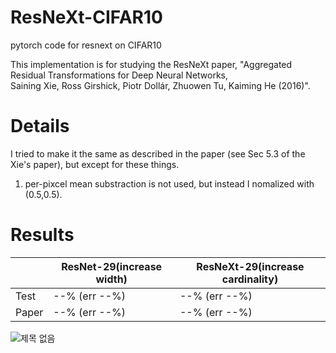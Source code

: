 # ResNeXt-CIFAR10
pytorch code for resnext on CIFAR10

This implementation is for studying the ResNeXt paper, "Aggregated Residual Transformations for Deep Neural Networks, \
Saining Xie, Ross Girshick, Piotr Dollár, Zhuowen Tu, Kaiming He (2016)".


# Details
I tried to make it the same as described in the paper (see Sec 5.3 of the Xie's paper), but except for these things.
1. per-pixcel mean substraction is not used, but instead I nomalized with (0.5,0.5).

# Results
||ResNet-29(increase width)|ResNeXt-29(increase cardinality)|
|------|---|---|
|Test|--% (err --%)|--% (err --%)|
|Paper|--% (err --%)|--% (err --%)|


![제목 없음](https://user-images.githubusercontent.com/20814465/124235653-7a42d900-db50-11eb-81eb-4595b9f50d8c.png)

